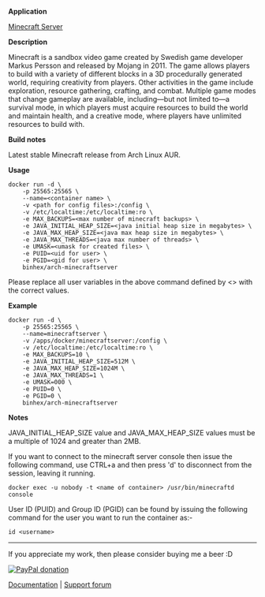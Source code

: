 **Application**

[Minecraft Server](https://www.minecraft.net/en-us/download/server/)

**Description**

Minecraft is a sandbox video game created by Swedish game developer Markus Persson and released by Mojang in 2011. The game allows players to build with a variety of different blocks in a 3D procedurally generated world, requiring creativity from players. Other activities in the game include exploration, resource gathering, crafting, and combat. Multiple game modes that change gameplay are available, including—but not limited to—a survival mode, in which players must acquire resources to build the world and maintain health, and a creative mode, where players have unlimited resources to build with.

**Build notes**

Latest stable Minecraft release from Arch Linux AUR.

**Usage**
```
docker run -d \
    -p 25565:25565 \
    --name=<container name> \
    -v <path for config files>:/config \
    -v /etc/localtime:/etc/localtime:ro \
    -e MAX_BACKUPS=<max number of minecraft backups> \
    -e JAVA_INITIAL_HEAP_SIZE=<java initial heap size in megabytes> \
    -e JAVA_MAX_HEAP_SIZE=<java max heap size in megabytes> \
    -e JAVA_MAX_THREADS=<java max number of threads> \
    -e UMASK=<umask for created files> \
    -e PUID=<uid for user> \
    -e PGID=<gid for user> \
    binhex/arch-minecraftserver
```

Please replace all user variables in the above command defined by <> with the correct values.

**Example**
```
docker run -d \
    -p 25565:25565 \
    --name=minecraftserver \
    -v /apps/docker/minecraftserver:/config \
    -v /etc/localtime:/etc/localtime:ro \
    -e MAX_BACKUPS=10 \
    -e JAVA_INITIAL_HEAP_SIZE=512M \
    -e JAVA_MAX_HEAP_SIZE=1024M \
    -e JAVA_MAX_THREADS=1 \
    -e UMASK=000 \
    -e PUID=0 \
    -e PGID=0 \
    binhex/arch-minecraftserver
```

**Notes**

JAVA_INITIAL_HEAP_SIZE value and JAVA_MAX_HEAP_SIZE values must be a multiple of 1024 and greater than 2MB.

If you want to connect to the minecraft server console then issue the following command, use CTRL+a and then press 'd' to disconnect from the session, leaving it running.

```
docker exec -u nobody -t <name of container> /usr/bin/minecraftd console
```

User ID (PUID) and Group ID (PGID) can be found by issuing the following command for the user you want to run the container as:-

```
id <username>
```
___
If you appreciate my work, then please consider buying me a beer  :D

[![PayPal donation](https://www.paypal.com/en_US/i/btn/btn_donate_SM.gif)](https://www.paypal.com/cgi-bin/webscr?cmd=_s-xclick&hosted_button_id=MM5E27UX6AUU4)

[Documentation](https://github.com/binhex/documentation) | [Support forum](https://forums.unraid.net/topic/84880-support-binhex-minecraftserver/)